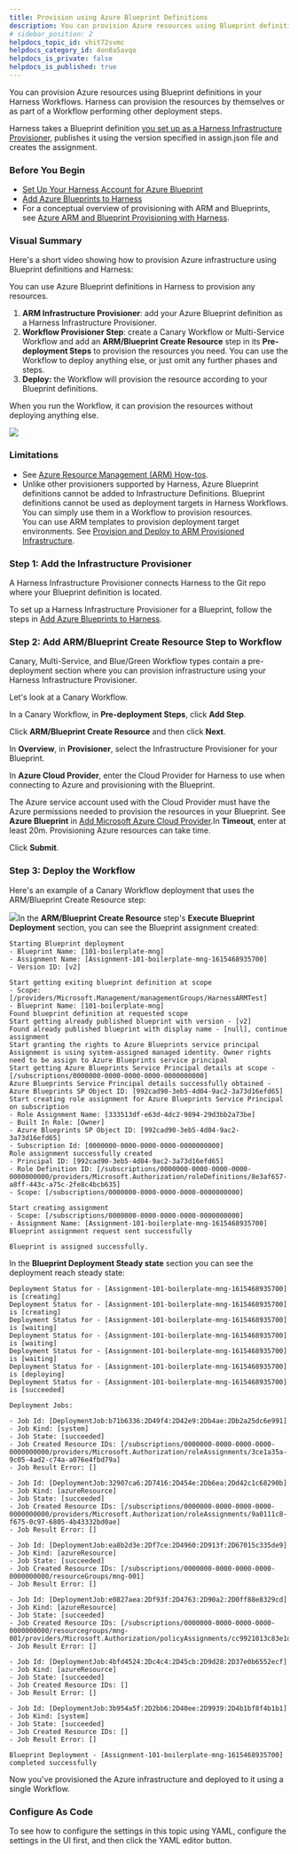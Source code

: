 ```yaml
---
title: Provision using Azure Blueprint Definitions
description: You can provision Azure resources using Blueprint definitions in your Harness Workflows.
# sidebar_position: 2
helpdocs_topic_id: vhit72svmc
helpdocs_category_id: 4on0a5avqo
helpdocs_is_private: false
helpdocs_is_published: true
---
```


You can provision Azure resources using Blueprint definitions in your Harness Workflows. Harness can provision the resources by themselves or as part of a Workflow performing other deployment steps.

Harness takes a Blueprint definition [you set up as a Harness Infrastructure Provisioner](add-azure-blueprints-to-harness.md), publishes it using the version specified in assign.json file and creates the assignment.

### Before You Begin

* [Set Up Your Harness Account for Azure Blueprint](set-up-harness-for-azure-blueprint.md)
* [Add Azure Blueprints to Harness](add-azure-blueprints-to-harness.md)
* For a conceptual overview of provisioning with ARM and Blueprints, see [Azure ARM and Blueprint Provisioning with Harness](../../concepts-cd/deployment-types/azure-arm-and-blueprint-provision-with-harness.md).

### Visual Summary

Here's a short video showing how to provision Azure infrastructure using Blueprint definitions and Harness:

<!-- Video:
https://harness-1.wistia.com/medias/rpv5vwzpxz-->
<docvideo src="https://www.youtube.com/embed/cGjZCoz3HrY?feature=oembed" />


You can use Azure Blueprint definitions in Harness to provision any resources.

1. **ARM Infrastructure Provisioner**: add your Azure Blueprint definition as a Harness Infrastructure Provisioner.
2. **Workflow Provisioner Step**: create a Canary Workflow or Multi-Service Workflow and add an **ARM/Blueprint Create Resource** step in its **Pre-deployment Steps** to provision the resources you need. You can use the Workflow to deploy anything else, or just omit any further phases and steps.
3. **Deploy:** the Workflow will provision the resource according to your Blueprint definitions.

When you run the Workflow, it can provision the resources without deploying anything else.

![](./static/provision-using-azure-blueprint-definitions-00.png)

### Limitations

* See [Azure Resource Management (ARM) How-tos](../azure-arm/azure-arm-and-blueprint-how-tos.md).
* Unlike other provisioners supported by Harness, Azure Blueprint definitions cannot be added to Infrastructure Definitions. Blueprint definitions cannot be used as deployment targets in Harness Workflows. You can simply use them in a Workflow to provision resources.  
You can use ARM templates to provision deployment target environments. See [Provision and Deploy to ARM Provisioned Infrastructure](../azure-arm/target-azure-arm-or-blueprint-provisioned-infrastructure.md).

### Step 1: Add the Infrastructure Provisioner

A Harness Infrastructure Provisioner connects Harness to the Git repo where your Blueprint definition is located.

To set up a Harness Infrastructure Provisioner for a Blueprint, follow the steps in [Add Azure Blueprints to Harness](add-azure-blueprints-to-harness.md).

### Step 2: Add ARM/Blueprint Create Resource Step to Workflow

Canary, Multi-Service, and Blue/Green Workflow types contain a pre-deployment section where you can provision infrastructure using your Harness Infrastructure Provisioner.

Let's look at a Canary Workflow.

In a Canary Workflow, in **Pre-deployment Steps**, click **Add Step**.

Click **ARM/Blueprint Create Resource** and then click **Next**.

In **Overview**, in **Provisioner**, select the Infrastructure Provisioner for your Blueprint.

In **Azure Cloud Provider**, enter the Cloud Provider for Harness to use when connecting to Azure and provisioning with the Blueprint.

The Azure service account used with the Cloud Provider must have the Azure permissions needed to provision the resources in your Blueprint. See **Azure Blueprint** in [Add Microsoft Azure Cloud Provider](../../../firstgen-platform/account/manage-connectors/add-microsoft-azure-cloud-provider.md).In **Timeout**, enter at least 20m. Provisioning Azure resources can take time.

Click **Submit**.

### Step 3: Deploy the Workflow

Here's an example of a Canary Workflow deployment that uses the ARM/Blueprint Create Resource step:

![](./static/provision-using-azure-blueprint-definitions-01.png)In the **ARM/Blueprint Create Resource** step's **Execute Blueprint Deployment** section, you can see the Blueprint assignment created:


```
Starting Blueprint deployment   
- Blueprint Name: [101-boilerplate-mng]   
- Assignment Name: [Assignment-101-boilerplate-mng-1615468935700]   
- Version ID: [v2]  
  
Start getting exiting blueprint definition at scope   
- Scope: [/providers/Microsoft.Management/managementGroups/HarnessARMTest]   
- Blueprint Name: [101-boilerplate-mng]  
Found blueprint definition at requested scope  
Start getting already published blueprint with version - [v2]  
Found already published blueprint with display name - [null], continue assignment  
Start granting the rights to Azure Blueprints service principal  
Assignment is using system-assigned managed identity. Owner rights need to be assign to Azure Blueprints service principal  
Start getting Azure Blueprints Service Principal details at scope - [/subscriptions/0000000-0000-0000-0000-0000000000]  
Azure Blueprints Service Principal details successfully obtained - Azure Blueprints SP Object ID: [992cad90-3eb5-4d04-9ac2-3a73d16efd65]  
Start creating role assignment for Azure Blueprints Service Principal on subscription  
- Role Assignment Name: [333513df-e63d-4dc2-9894-29d3bb2a73be]   
- Built In Role: [Owner]   
- Azure Blueprints SP Object ID: [992cad90-3eb5-4d04-9ac2-3a73d16efd65]   
- Subscription Id: [0000000-0000-0000-0000-0000000000]  
Role assignment successfully created   
- Principal ID: [992cad90-3eb5-4d04-9ac2-3a73d16efd65]   
- Role Definition ID: [/subscriptions/0000000-0000-0000-0000-0000000000/providers/Microsoft.Authorization/roleDefinitions/8e3af657-a8ff-443c-a75c-2fe8c4bcb635]   
- Scope: [/subscriptions/0000000-0000-0000-0000-0000000000]  
  
Start creating assignment   
- Scope: [/subscriptions/0000000-0000-0000-0000-0000000000]   
- Assignment Name: [Assignment-101-boilerplate-mng-1615468935700]  
Blueprint assignment request sent successfully  
  
Blueprint is assigned successfully.
```
In the **Blueprint Deployment Steady state** section you can see the deployment reach steady state:


```
Deployment Status for - [Assignment-101-boilerplate-mng-1615468935700] is [creating]  
Deployment Status for - [Assignment-101-boilerplate-mng-1615468935700] is [creating]  
Deployment Status for - [Assignment-101-boilerplate-mng-1615468935700] is [waiting]  
Deployment Status for - [Assignment-101-boilerplate-mng-1615468935700] is [waiting]  
Deployment Status for - [Assignment-101-boilerplate-mng-1615468935700] is [waiting]  
Deployment Status for - [Assignment-101-boilerplate-mng-1615468935700] is [deploying]  
Deployment Status for - [Assignment-101-boilerplate-mng-1615468935700] is [succeeded]  
  
Deployment Jobs:  
  
- Job Id: [DeploymentJob:b71b6336:2D49f4:2D42e9:2Db4ae:2Db2a25dc6e991]  
- Job Kind: [system]  
- Job State: [succeeded]  
- Job Created Resource IDs: [/subscriptions/0000000-0000-0000-0000-0000000000/providers/Microsoft.Authorization/roleAssignments/3ce1a35a-9c05-4ad2-c74a-a076e4fbd79a]  
- Job Result Error: []  
  
- Job Id: [DeploymentJob:32907ca6:2D7416:2D454e:2Db6ea:2Dd42c1c68290b]  
- Job Kind: [azureResource]  
- Job State: [succeeded]  
- Job Created Resource IDs: [/subscriptions/0000000-0000-0000-0000-0000000000/providers/Microsoft.Authorization/roleAssignments/9a0111c8-f675-0c97-6805-4b43332bd0ae]  
- Job Result Error: []  
  
- Job Id: [DeploymentJob:ea8b2d3e:2Df7ce:2D4960:2D913f:2D67015c335de9]  
- Job Kind: [azureResource]  
- Job State: [succeeded]  
- Job Created Resource IDs: [/subscriptions/0000000-0000-0000-0000-0000000000/resourceGroups/mng-001]  
- Job Result Error: []  
  
- Job Id: [DeploymentJob:e0827aea:2Df93f:2D4763:2D90a2:2D0ff88e8329cd]  
- Job Kind: [azureResource]  
- Job State: [succeeded]  
- Job Created Resource IDs: [/subscriptions/0000000-0000-0000-0000-0000000000/resourcegroups/mng-001/providers/Microsoft.Authorization/policyAssignments/cc9921013c83e1da9876c1d0ca898a33a4ef0a94fba55a900e6ee41da3373387]  
- Job Result Error: []  
  
- Job Id: [DeploymentJob:4bfd4524:2Dc4c4:2D45cb:2D9d28:2D37e0b6552ecf]  
- Job Kind: [azureResource]  
- Job State: [succeeded]  
- Job Created Resource IDs: []  
- Job Result Error: []  
  
- Job Id: [DeploymentJob:3b954a5f:2D2bb6:2D40ee:2D9939:2D4b1bf8f4b1b1]  
- Job Kind: [system]  
- Job State: [succeeded]  
- Job Created Resource IDs: []  
- Job Result Error: []  
  
Blueprint Deployment - [Assignment-101-boilerplate-mng-1615468935700] completed successfully
```
Now you've provisioned the Azure infrastructure and deployed to it using a single Workflow.

### Configure As Code

To see how to configure the settings in this topic using YAML, configure the settings in the UI first, and then click the YAML editor button.

